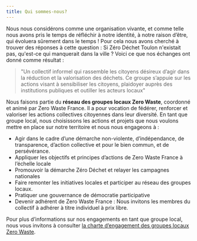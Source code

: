 ```yaml
---
title: Qui sommes-nous?
---
```


Nous nous considérons comme une organisation vivante, et comme telle nous avons
pris le temps de réfléchir à notre identité, à notre raison d’être, qui évoluera
sûrement dans le temps ! Pour cela nous avons cherché à trouver des réponses à
cette question : Si Zéro Déchet Toulon n'existait pas, qu'est-ce qui manquerait
dans la ville ? Voici ce que nos échanges ont donné comme résultat :

> "Un collectif informel qui rassemble les citoyens désireux d’agir dans la
> réduction et la valorisation des déchets. Ce groupe s’appuie sur les actions
> visant à sensibiliser les citoyens, plaidoyer auprès des institutions
> publiques et outiller les acteurs locaux"

Nous faisons partie du **réseau des groupes locaux Zero Waste**, coordonné et
animé par Zero Waste France. Il a pour vocation de fédérer, renforcer et
valoriser les actions collectives citoyennes dans leur diversité. En tant que
groupe local, nous choisissons les actions et projets que nous voulons mettre
en place sur notre territoire et nous nous engageons à :

* Agir dans le cadre d’une démarche non-violente, d’indépendance, de
  transparence, d’action collective et pour le bien commun, et de persévérance.
* Appliquer les objectifs et principes d’actions de Zero Waste France à
  l’échelle locale
* Promouvoir la démarche Zéro Déchet et relayer les campagnes nationales
* Faire remonter les initiatives locales et participer au réseau des groupes
  locaux.
* Pratiquer une gouvernance de démocratie participative
* Devenir adhérent de Zero Waste France : Nous invitons les membres du collectif
  à adhérer à titre individuel à prix libre.

Pour plus d’informations sur nos engagements en tant que groupe local, nous vous
invitons à consulter [la charte d’engagement des groupes locaux Zero Waste][1].

[1]: https://www.zerowastefrance.org/media/CharteGroupeslocaux.pdf
